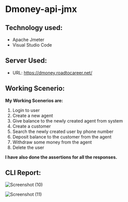 
# Dmoney-api-jmx

## Technology used:
- Apache Jmeter
- Visual Studio Code

## Server Used: 
- URL: https://dmoney.roadtocareer.net/

## Working Scenerio:
**My Working Scenerios are:**

1. Login to user
2. Create a new agent
3. Give balance to the newly created agent from system
4. Create a customer
5. Search the newly created user by phone number
6. Deposit balance to the customer from the agent
7. Withdraw some money from the agent
8. Delete the user

**I have also done the assertions for all the responses.**

## CLI Report:

![Screenshot (10)](https://user-images.githubusercontent.com/123433625/215781579-fa919b26-b26a-4b8f-8789-622037487c32.png)

![Screenshot (11)](https://user-images.githubusercontent.com/123433625/215781665-97660886-99a0-4400-bde8-211a4df60538.png)

